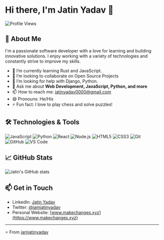 # Hi there, I'm Jatin Yadav 👋

![Profile Views](https://komarev.com/ghpvc/?username=iamjatinyadav&color=blue)

## 🚀 About Me

I'm a passionate software developer with a love for learning and building innovative solutions. I enjoy working with a variety of technologies and constantly strive to improve my skills.

- 🌱 I’m currently learning Rust and JavaScript.
- 👯 I’m looking to collaborate on Open Source Projects
- 🤔 I’m looking for help with Django, Python.
- 💬 Ask me about **Web Development, JavaScript, Python, and more**
- 📫 How to reach me: [jatinyadav0000@gmail.com](mailto:jatinyadav0000@gmail.com)
- 😄 Pronouns: He/His
- ⚡ Fun fact: I love to play chess and solve puzzles!

## 🛠️ Technologies & Tools

![JavaScript](https://img.shields.io/badge/-JavaScript-333333?style=flat&logo=javascript)
![Python](https://img.shields.io/badge/-Python-333333?style=flat&logo=python)
![React](https://img.shields.io/badge/-React-333333?style=flat&logo=react)
![Node.js](https://img.shields.io/badge/-Node.js-333333?style=flat&logo=node.js)
![HTML5](https://img.shields.io/badge/-HTML5-333333?style=flat&logo=html5)
![CSS3](https://img.shields.io/badge/-CSS3-333333?style=flat&logo=css3)
![Git](https://img.shields.io/badge/-Git-333333?style=flat&logo=git)
![GitHub](https://img.shields.io/badge/-GitHub-333333?style=flat&logo=github)
![VS Code](https://img.shields.io/badge/-VS%20Code-333333?style=flat&logo=visual-studio-code)

## 📈 GitHub Stats

![Jatin's GitHub stats](https://github-readme-stats.vercel.app/api?username=iamjatinyadav&show_icons=true&theme=radical)

## 📫 Get in Touch

- LinkedIn: [Jatin Yadav](https://www.linkedin.com/in/iamjatinyadav)
- Twitter: [@iamjatinyadav](https://twitter.com/iamjatinyadav)
- Personal Website: [www.makechanges.xyz](https://www.makechanges.xyz)

---

⭐️ From [iamjatinyadav](https://github.com/iamjatinyadav)
